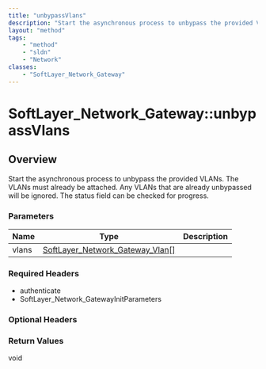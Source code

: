 ```yaml
---
title: "unbypassVlans"
description: "Start the asynchronous process to unbypass the provided VLANs. The VLANs must already be attached. Any VLANs that are al... "
layout: "method"
tags:
    - "method"
    - "sldn"
    - "Network"
classes:
    - "SoftLayer_Network_Gateway"
---
```

# SoftLayer_Network_Gateway::unbypassVlans
## Overview 
Start the asynchronous process to unbypass the provided VLANs. The VLANs must already be attached. Any VLANs that are already unbypassed will be ignored. The status field can be checked for progress. 

### Parameters 
|Name | Type | Description |
| --- | --- | --- |
|vlans| <a href='/reference/datatypes/SoftLayer_Network_Gateway_Vlan'>SoftLayer_Network_Gateway_Vlan[] </a>| |


### Required Headers
* authenticate
* SoftLayer_Network_GatewayInitParameters

### Optional Headers

### Return Values
void
